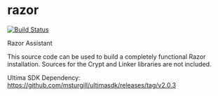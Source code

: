razor
=====

[![Build Status](https://travis-ci.org/msturgill/razor.svg?branch=master)](https://travis-ci.org/msturgill/razor)

Razor Assistant

This source code can be used to build a completely functional Razor installation. Sources for the Crypt and Linker libraries are not included.

Ultima SDK Dependency: https://github.com/msturgill/ultimasdk/releases/tag/v2.0.3

